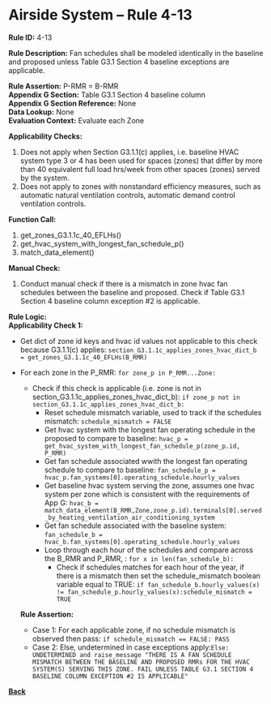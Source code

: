 # Airside System – Rule 4-13

**Rule ID:** 4-13  
 
**Rule Description:** Fan schedules shall be modeled identically in the baseline and proposed unless Table G3.1 Section 4 baseline exceptions are applicable.  

**Rule Assertion:** P-RMR = B-RMR                                           
**Appendix G Section:** Table G3.1 Section 4 baseline column  
**Appendix G Section Reference:** None  
**Data Lookup:** None   
**Evaluation Context:** Evaluate each Zone   

**Applicability Checks:**  

1. Does not apply when Section G3.1.1(c) applies, i.e. baseline HVAC system type 3 or 4 has been used for spaces (zones) that differ by more than 40 equivalent full load hrs/week from other spaces (zones) served by the system.
2. Does not apply to zones with nonstandard efficiency measures, such as automatic natural ventilation controls, automatic demand control ventilation controls.

 
**Function Call:** 

1. get_zones_G3.1.1c_40_EFLHs()
2. get_hvac_system_with_longest_fan_schedule_p()
3. match_data_element()


**Manual Check:** 

1. Conduct manual check if there is a mismatch in zone hvac fan schedules between the baseline and proposed. Check if Table G3.1 Section 4 baseline column exception #2 is applicable. 

**Rule Logic:**  
**Applicability Check 1:** 
- Get dict of zone id keys and hvac id values not applicable to this check because G3.1.1(c) applies: `section_G3.1.1c_applies_zones_hvac_dict_b = get_zones_G3.1.1c_40_EFLHs(B_RMR)`
- For each zone in the P_RMR: `for zone_p in P_RMR...Zone:`
    - Check if this check is applicable (i.e. zone is not in section_G3.1.1c_applies_zones_hvac_dict_b): `if zone_p not in section_G3.1.1c_applies_zones_hvac_dict_b:`
        - Reset schedule mismatch variable, used to track if the schedules mismatch: `schedule_mismatch = FALSE`
        - Get hvac system with the longest fan operating schedule in the proposed to compare to baseline: `hvac_p = get_hvac_system_with_longest_fan_schedule_p(zone_p.id, P_RMR)`
        - Get fan schedule associated wwith the longest fan operating schedule to compare to baseline: `fan_schedule_p = hvac_p.fan_systems[0].operating_schedule.hourly_values`
        - Get baseline hvac system serving the zone, assumes one hvac system per zone which is consistent with the requirements of App G: `hvac_b = match_data_element(B_RMR,Zone,zone_p.id).terminals[0].served_by_heating_ventilation_air_conditioning_system` 
        - Get fan schedule associated with the baseline system: `fan_schedule_b = hvac_b.fan_systems[0].operating_schedule.hourly_values` 
        - Loop through each hour of the schedules and compare across the B_RMR and P_RMR, : `for x in len(fan_schedule_b):`
            - Check if schedules matches for each hour of the year, if there is a mismatch then set the schedule_mismatch boolean variable equal to TRUE: `if fan_schedule_b.hourly_values(x) != fan_schedule_p.hourly_values(x):schedule_mismatch = TRUE`  

    **Rule Assertion:**
    - Case 1: For each applicable zone, if no schedule mismatch is observed then pass: `if schedule_mismatch == FALSE: PASS`
    - Case 2: Else, undetermined in case exceptions apply:`Else: UNDETERMINED and raise_message "THERE IS A FAN SCHEDULE MISMATCH BETWEEN THE BASELINE AND PROPOSED RMRs FOR THE HVAC SYSTEM(S) SERVING THIS ZONE. FAIL UNLESS TABLE G3.1 SECTION 4 BASELINE COLUMN EXCEPTION #2 IS APPLICABLE"`


 **[Back](../_toc.md)**
